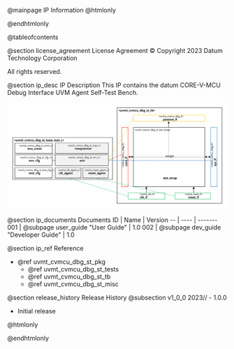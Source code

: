 @mainpage IP Information
@htmlonly
<div class="autonumbering">
@endhtmlonly


@tableofcontents


@section license_agreement License Agreement
© Copyright 2023 Datum Technology Corporation

All rights reserved.


@section ip_desc IP Description
This IP contains the datum CORE-V-MCU Debug Interface UVM Agent Self-Test Bench.

![CORE-V-MCU Debug Interface UVM Agent Self-Test Bench Block Diagram](tb_block_diagram.svg)


@section ip_documents Documents
ID | Name | Version
-- | ---- | -------
001 | @subpage user_guide "User Guide" | 1.0
002 | @subpage dev_guide "Developer Guide" | 1.0


@section ip_ref Reference
 * @ref uvmt_cvmcu_dbg_st_pkg
   * @ref uvmt_cvmcu_dbg_st_tests
   * @ref uvmt_cvmcu_dbg_st_tb
   * @ref uvmt_cvmcu_dbg_st_misc


@section release_history Release History
@subsection v1_0_0 2023// - 1.0.0
- Initial release


@htmlonly
</div>
@endhtmlonly